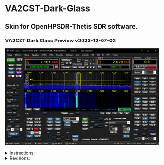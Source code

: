# VA2CST-Dark-Glass
 
 ## Skin for OpenHPSDR-Thetis SDR software.

 ### VA2CST Dark Glass Preview v2023-12-07-02

 ![](/VA2CST%20Dark%20Glass/VA2CST%20Dark%20Glass.png)



<details>

 <summary>Instructions:</summary>

 ## To download 
 Click the "Code" button and select "Download ZIP"
 from my [GitHub](https://github.com/Aleziss/OpenHPSDR-Thetis-Skins).

 You shall copy the `VA2CST Dark Glass` folder to your Thetis skin
 folder located at `C:\Users\YourName\AppData\Roaming\OpenHPSDR\Skins`.

 For PowerSDR, copy the "VA2CST Dark Glass" folder to your PowerSDR
 folder located at `C:\Users\YourName\AppData\Roaming\FlexRadio Systems\PowerSDR\Skins`
 but there might be visual issues as some of the graphics have changed
 in size and positions. Read the revision history, there are files that
 can be used in the folder to match older version of PowerSDR.

 ## This current skin is tested with
 [Thetis v2.10.3.4-HL2 by MI0BOT](https://github.com/mi0bot).

 ## Skin description
 This skin uses high resolution quality glass style graphics and hopefully
 will suit for dark viewing environments.

 I have not tested this skin with other software like PowerSDR
 besides the version described previously. This skin is provided 
 as-is without any warranty that there will be no visual defects or 
 create instability on any of the OpenHPSDR family softwares.
 
 There are known graphical issues in "Collapse" Mode where some
 of the graphics go out of their visual aspect positions as
 some graphics are stretched within Thetis software.

 You can adjust the appearance to your liking. Note that you should
 not change the dark grey background color as buttons won't look as
 good since there does not seem to be support for transparancy
 as of this moment.



</details>

<details>
  <summary>Revisions:</summary>
	 
 ## 2023-12-07-04.
 * Update visual aspect of this file with separators for each updates.
 * Added separators to the instruction section.
 * Simplified some of the update description.
 
 ## 2023-12-07-03.
 * Reorder text in this file to show Preview Picture at the top and documentation below with pull down menues.

 ## 2023-12-07-02.
 * Upgraded Preview picture to reflect Thetis v2.10.3.4.

 ## 2023-12-07-01. 
 * Modified new Sub RX buttons as they have change size in Thetis v2.10.3.x. The previous Multi RX buttons are named `chkEnableMultiRX-0/1-v2.10.0.png` and still in the folder.
 	* Rename `chkEnableMultiRX-0/1-v2.10.0.png` to `chkEnableMultiRX-0/1.png` to get the larger Multi RX buttons version for Thetis v2.10.0.0. 
	
 ## 2023-12-07-00.
 * Multiple upgrade and adjustments to Thetis v2.10.3.4.
 * Upgraded panels resolution.
 * Modified VFO panel to be better adjusted. The previous VFO panel is renamed `panelVFO-v2.10.0.png` and still in the folder.
	* Rename `panelVFO-v2.10.0.png` to `panelVFO.png` in case you would like to keep the previous version of Thetis 2.10.0.0.
 * Upgraded resolution of RIT and XIT buttons along with their Reset buttons.
 * There is a Panel Option named `panelOptions.full.png` that can be set for the full height of the panel.
 	* Rename `panelOptions.full.png` to `panelOptions.png`. This add space to the panel so two other buttons could be added.

 ## 2023-12-05-01.
 * Correction of software names in this file.
 
 ## 2023-12-05-00.
 * Modified the preview screen picture to include tune slider. 

 ## 2023-12-04-01.
 * Added Tune slider bar and button cap that were missing.
  
 ## 2023-12-04-00.
 * Initial commit.

</details>
